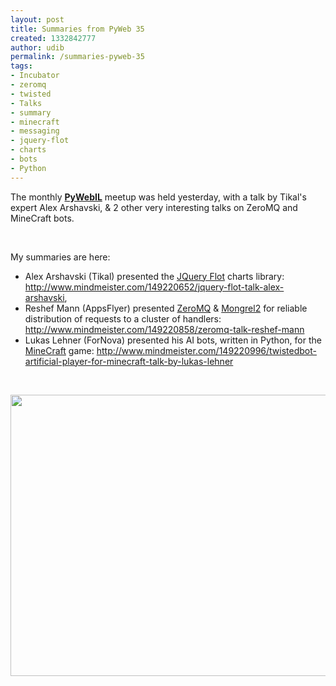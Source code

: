 ```yaml
---
layout: post
title: Summaries from PyWeb 35
created: 1332842777
author: udib
permalink: /summaries-pyweb-35
tags:
- Incubator
- zeromq
- twisted
- Talks
- summary
- minecraft
- messaging
- jquery-flot
- charts
- bots
- Python
---
```

<p>The monthly <a data-query-source="hashtag_click" class="  twitter-hashtag pretty-link" title="#PyWebIL" href="http://groups.google.com/group/pyweb-il"><b>PyWebIL</b></a> meetup was held yesterday, with a talk by Tikal's expert Alex Arshavski, &amp; 2 other very interesting talks on ZeroMQ and MineCraft bots.</p>
<p>&nbsp;</p>
<p>My summaries are here:</p>
<ul>
    <li>Alex Arshavski (Tikal) presented the <a href="http://code.google.com/p/flot/">JQuery Flot</a> charts library: <a class="twitter-timeline-link" rel="nofollow" target="_blank" title="http://www.mindmeister.com/149220652/jquery-flot-talk-alex-arshavski" data-expanded-url="http://www.mindmeister.com/149220652/jquery-flot-talk-alex-arshavski" href="http://t.co/7B6s0oVG" data-ultimate-url="http://www.mindmeister.com/149220652/jquery-flot-talk-alex-arshavski">http://www.mindmeister.com/149220652/jquery-flot-talk-alex-arshavski</a>,</li>
    <li>Reshef Mann (AppsFlyer) presented <a href="http://www.zeromq.org/">ZeroMQ</a> &amp;&nbsp;<a href="http://mongrel2.org/">Mongrel2</a> for reliable distribution of requests to a cluster of handlers: <a class="twitter-timeline-link" rel="nofollow" target="_blank" title="http://www.mindmeister.com/149220858/zeromq-talk-reshef-mann" data-expanded-url="http://www.mindmeister.com/149220858/zeromq-talk-reshef-mann" href="http://t.co/ZH0pfwKi" data-ultimate-url="http://www.mindmeister.com/149220858/zeromq-talk-reshef-mann">http://www.mindmeister.com/149220858/zeromq-talk-reshef-mann</a></li>
    <li>Lukas Lehner (ForNova)&nbsp;presented his AI bots, written in Python, for the <a href="http://www.minecraft.net/">MineCraft</a> game: <a class="twitter-timeline-link" rel="nofollow" target="_blank" title="http://www.mindmeister.com/149220996/twistedbot-artificial-player-for-minecraft-talk-by-lukas-lehner" data-expanded-url="http://www.mindmeister.com/149220996/twistedbot-artificial-player-for-minecraft-talk-by-lukas-lehner" href="http://t.co/ZVgABGXk" data-ultimate-url="http://www.mindmeister.com/149220996/twistedbot-artificial-player-for-minecraft-talk-by-lukas-lehner">http://www.mindmeister.com/149220996/twistedbot-artificial-player-for-minecraft-talk-by-lukas-lehner</a></li>
</ul>
<p>&nbsp;</p>
<p><img width="600" height="450" src="/files/lukas-pyweb.JPG" alt="" /></p>
